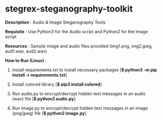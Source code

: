 # stegrex-steganography-toolkit

**Description** : Audio & Image Steganography Tools

**Requisite** : Use Python3 for the Audio script and Python2 for the Image script

**Resources** : Sample image and audio files provided (img1.png, img2.jpeg, aud1.wav, aud2.wav)

**How to Run (Linux)** :

1. Install requirements.txt to install necessary packages [**$ python3 -m pip install -r requirements.txt**] 

2. Install colored library [**$ pip3 install colored**]

3. Run audio.py to encrypt/decrypt hidden text messages in an audio (wav) file [**$ python3 audio.py**]

4. Run image.py to encrypt/decrypt hidden text messages in an image (png/jpeg) file  [**$ python2 image.py**]
